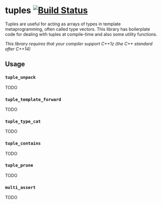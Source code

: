 tuples [![Build Status](https://webapi.biicode.com/v1/badges/LB/LB/tuples/master)](https://www.biicode.com/LB/tuples)
======

Tuples are useful for acting as arrays of types in template metaprogramming, often called type vectors. This library has boilerplate code for dealing with tuples at compile-time and also some utility functions.

*This library requires that your compiler support C++1z (the C++ standard _after_ C++14)*

## Usage

### `tuple_unpack`

TODO

### `tuple_template_forward`

TODO

### `tuple_type_cat`

TODO

### `tuple_contains`

TODO

### `tuple_prune`

TODO

### `multi_assert`

TODO
